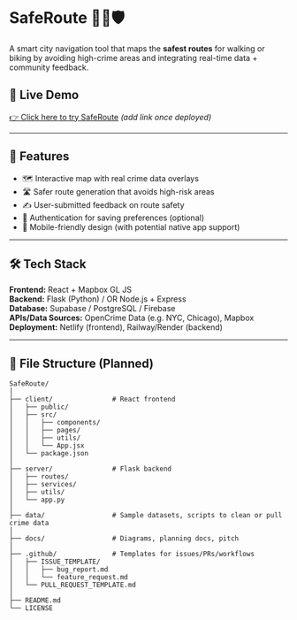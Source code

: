 # SafeRoute 🚶‍♀️🛡️  
A smart city navigation tool that maps the **safest routes** for walking or biking by avoiding high-crime areas and integrating real-time data + community feedback.

## 🚀 Live Demo  
[👉 Click here to try SafeRoute](#) *(add link once deployed)*

---

## 📌 Features  
- 🗺️ Interactive map with real crime data overlays  
- 🛣️ Safer route generation that avoids high-risk areas  
- ✍️ User-submitted feedback on route safety  
- 🔐 Authentication for saving preferences (optional)  
- 📱 Mobile-friendly design (with potential native app support)

---

## 🛠️ Tech Stack  
**Frontend:** React + Mapbox GL JS  
**Backend:** Flask (Python) / OR Node.js + Express  
**Database:** Supabase / PostgreSQL / Firebase  
**APIs/Data Sources:** OpenCrime Data (e.g. NYC, Chicago), Mapbox  
**Deployment:** Netlify (frontend), Railway/Render (backend)

---

## 🧱 File Structure (Planned)
```plaintext
SafeRoute/
│
├── client/               # React frontend
│   ├── public/
│   ├── src/
│   │   ├── components/
│   │   ├── pages/
│   │   ├── utils/
│   │   └── App.jsx
│   └── package.json
│
├── server/               # Flask backend
│   ├── routes/
│   ├── services/
│   ├── utils/
│   └── app.py
│
├── data/                 # Sample datasets, scripts to clean or pull crime data
│
├── docs/                 # Diagrams, planning docs, pitch
│
├── .github/              # Templates for issues/PRs/workflows
│   ├── ISSUE_TEMPLATE/
│   │   ├── bug_report.md
│   │   └── feature_request.md
│   └── PULL_REQUEST_TEMPLATE.md
│
├── README.md
└── LICENSE
